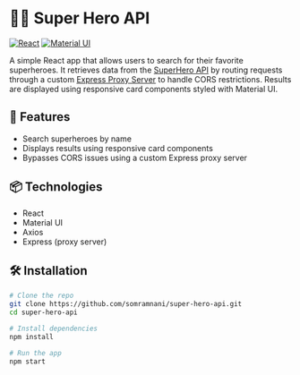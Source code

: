 # 🦸‍♂️ Super Hero API  

[![React](https://img.shields.io/badge/React-20232A?style=for-the-badge&logo=react&logoColor=61DAFB)](https://reactjs.org/)
[![Material UI](https://img.shields.io/badge/Material--UI-0081CB?style=for-the-badge&logo=mui&logoColor=white)](https://mui.com/)

A simple React app that allows users to search for their favorite superheroes. It retrieves data from the [SuperHero API](https://superheroapi.com) by routing requests through a custom [Express Proxy Server](https://github.com/somramnani/api-proxy-server) to handle CORS restrictions. Results are displayed using responsive card components styled with Material UI.

## 🚀 Features
- Search superheroes by name
- Displays results using responsive card components
- Bypasses CORS issues using a custom Express proxy server


## 📦 Technologies
- React
- Material UI
- Axios
- Express (proxy server)

## 🛠️ Installation
```bash
# Clone the repo
git clone https://github.com/somramnani/super-hero-api.git
cd super-hero-api

# Install dependencies
npm install

# Run the app
npm start

```
